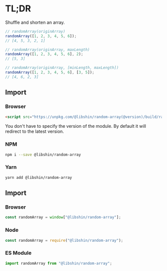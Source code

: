 # TL;DR

Shuffle and shorten an array.

```js
// randomArray(originArray)
randomArray([1, 2, 3, 4, 5, 6]);
// [4, 5, 3, 2, 1]

// randomArray(originArray, maxLength)
randomArray([1, 2, 3, 4, 5, 6], 2);
// [5, 3]

// randomArray(originArray, [minLength, maxLength])
randomArray([1, 2, 3, 4, 5, 6], [3, 5]);
// [4, 6, 2, 3]
```

## Import

### Browser

```html
<script src="https://unpkg.com/@libshin/random-array(@version)/build/random-array.umd.js"></script>
```

You don't have to specify the version of the module. By default it will redirect to the latest version.

### NPM

```bash
npm i --save @libshin/random-array
```

### Yarn

```bash
yarn add @libshin/random-array
```

## Import

### Browser

```js
const randomArray = window["@libshin/random-array"];
```

### Node

```js
const randomArray = require("@libshin/random-array");
```

### ES Module

```js
import randomArray from "@libshin/random-array";
```

